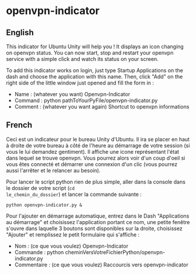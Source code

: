 # openvpn-indicator
## English
This indicator for Ubuntu Unity will help you !
It displays an icon changing on openvpn status. You can now start, stop and restart your openvpn service with a simple click and watch its status on your screen.

To add this indicator works on login, just type Startup Applications on the dash and choose the application with this name. Then, click "Add" on the right side of the little window just opened and fill the form in : 
  - Name : (whatever you want) Openvpn-Indicator
  - Command : python pathToYourPyFile/openvpn-indicator.py
  - Comment : (whatever you want again) Shortcut to openvpn informations

## French
Ceci est un indicateur pour le bureau Unity d'Ubuntu. Il ira se placer en haut à droite de votre bureau à côté de l'heure au démarrage de votre session (si vous le lui demandez gentiment).
Il affiche une icone représentant l'état dans lequel se trouve openvpn. Vous pourrez alors voir d'un coup d'oeil si vous êtes connecté et démarrer une connexion d'un clic (vous pourrez aussi l'arrêter et le relancer au besoin).

Pour lancer le script python rien de plus simple, aller dans la console dans le dossier de votre script (<code>cd le_chemin_du_dossier</code>) et lancer la commande suivante :
<pre><code>python openvpn-indicator.py &</code></pre>

Pour l'ajouter en démarrage automatique, entrez dans le Dash "Applications au démarrage" et choisissez l'application portant ce nom, une petite fenêtre s'ouvre dans laquelle 3 boutons sont disponibles sur la droite, choisissez "Ajouter" et remplissez le petit formulaire qui s'affiche :
  - Nom : (ce que vous voulez) Openvpn-Indicator
  - Commande : python cheminVersVotreFichierPython/openvpn-indicator.py
  - Commentaire : (ce que vous voulez) Raccourcis vers openvpn-indicator
